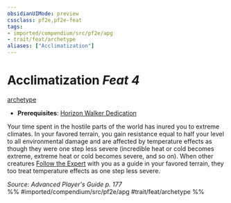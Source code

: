 ```yaml
---
obsidianUIMode: preview
cssclass: pf2e,pf2e-feat
tags:
- imported/compendium/src/pf2e/apg
- trait/feat/archetype
aliases: ["Acclimatization"]
---
```

# Acclimatization  *Feat 4*  
[archetype](archetype.md)  

- **Prerequisites**: [Horizon Walker Dedication](horizon-walker-dedication-apg.md)

Your time spent in the hostile parts of the world has inured you to extreme climates. In your favored terrain, you gain resistance equal to half your level to all environmental damage and are affected by temperature effects as though they were one step less severe (incredible heat or cold becomes extreme, extreme heat or cold becomes severe, and so on). When other creatures [Follow the Expert](follow-the-expert.md) with you as a guide in your favored terrain, they too treat temperature effects as one step less severe.

*Source: Advanced Player's Guide p. 177*  
%% #imported/compendium/src/pf2e/apg #trait/feat/archetype %%
